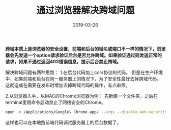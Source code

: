 ﻿---
path: "/blog/solveCorsDomainByBrowser"
date: "2019-03-26"
title: "通过浏览器解决跨域问题"
tags: ["cors"]
---

**跨域本质上是浏览器的安全设置，前端和后台的域名或端口不一样的情况下，浏览器会先发送一个option请求验证后台是否允许跨域。如果验证通过则发送正常的请求，如果不通过返回403错误信息，提示后台禁止跨域。**

解决跨域问题有两种思路：
1.在后台代码加上cors协议的代码。
但是在生产环境中，如果前端和后台在同一服务器上的情况下，为了安全性最好去掉跨域代码。
这就造成在需要在发布时增加去掉跨域代码的操作，有点麻烦。

2.从浏览器入手，以MAC的Chrome浏览器为例：
先新建一个文件夹，之后在terminal里用命令启动禁止了网络安全的Chrome。
```bash
open -n /Applications/Google\ Chrome.app/ --args --disable-web-security --user-data-dir=/Users/username/Documents/MyChromeDevUserData
```
这样也可以在本地跑前端代码调试服务器上的后台数据了。
